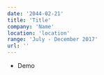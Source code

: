 ```yaml
---
date: '2044-02-21'
title: 'Title'
company: 'Name'
location: 'location'
range: 'July - December 2017'
url: ''
---
```


- Demo
